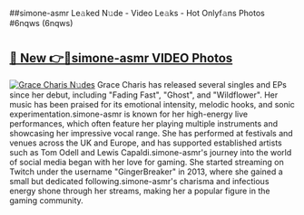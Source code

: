 ##simone-asmr Le𝚊ked N𝚞de - Video Le𝚊ks - Hot Onlyf𝚊ns Photos #6nqws (6nqws)

# <h2><a href="https://mediaupload.pro?title=simone-asmr&ref=9FEB">🔗 New 👉🔴simone-asmr VIDEO Photos</a></h2>

[![Grace Charis N𝚞des](https://i.imgur.com/rIISA9y.gif)](https://mediaupload.pro?title=simone-asmr&ref=9FEB)
Grace Charis has released several singles and EPs since her debut, including "Fading Fast", "Ghost", and "Wildflower". Her music has been praised for its emotional intensity, melodic hooks, and sonic experimentation.simone-asmr is known for her high-energy live performances, which often feature her playing multiple instruments and showcasing her impressive vocal range. She has performed at festivals and venues across the UK and Europe, and has supported established artists such as Tom Odell and Lewis Capaldi.simone-asmr's journey into the world of social media began with her love for gaming. She started streaming on Twitch under the username "GingerBreaker" in 2013, where she gained a small but dedicated following.simone-asmr's charisma and infectious energy shone through her streams, making her a popular figure in the gaming community.